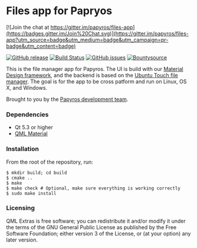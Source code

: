 Files app for Papryos
=====================

[![Join the chat at https://gitter.im/papyros/files-app](https://badges.gitter.im/Join%20Chat.svg)](https://gitter.im/papyros/files-app?utm_source=badge&utm_medium=badge&utm_campaign=pr-badge&utm_content=badge)

[![GitHub release](https://img.shields.io/github/release/papyros/files-app.svg)](https://github.com/papyros/files-app)
[![Build Status](https://travis-ci.org/papyros/files-app.svg?branch=master)](https://travis-ci.org/papyros/files-app)
[![GitHub issues](https://img.shields.io/github/issues/papyros/files-app.svg)](https://github.com/papyros/files-app/issues)
[![Bountysource](https://img.shields.io/bountysource/team/papyros/activity.svg)](https://www.bountysource.com/teams/papyros)

This is the file manager app for Papyros. The UI is build with our [Material Design framework](https://github.com/papyros/qml-material), and the backend is based on the [Ubuntu Touch file manager](https://launchpad.net/ubuntu-filemanager-app). The goal is for the app to be cross patform and run on Linux, OS X, and Windows.

Brought to you by the [Papyros development team](https://github.com/papyros/files-app/graphs/contributors).

### Dependencies

 * Qt 5.3 or higher
 * [QML Material](https://github.com/papyros/qml-material)

### Installation

From the root of the repository, run:

    $ mkdir build; cd build
    $ cmake ..
    $ make
    $ make check # Optional, make sure everything is working correctly
    $ sudo make install

### Licensing

QML Extras is free software; you can redistribute it and/or modify it under the terms of the GNU General Public License as published by the Free Software Foundation; either version 3 of the License, or (at your option) any later version.
